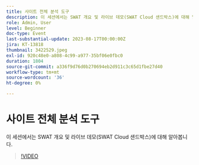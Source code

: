 ```yaml
---
title: 사이트 전체 분석 도구
description: 이 세션에서는 SWAT 개요 및 라이브 데모(SWAT Cloud 샌드박스)에 대해 알아봅니다
role: Admin, User
level: Beginner
doc-type: Event
last-substantial-update: 2023-08-17T00:00:00Z
jira: KT-13818
thumbnail: 3422529.jpeg
exl-id: 920c48e0-a808-4c99-a977-35bf06e0fbc0
duration: 1804
source-git-commit: a336f9d76d0b270694eb2d911c3c65d1fbe27d40
workflow-type: tm+mt
source-wordcount: '36'
ht-degree: 0%

---
```


# 사이트 전체 분석 도구

이 세션에서는 SWAT 개요 및 라이브 데모(SWAT Cloud 샌드박스)에 대해 알아봅니다.

>[!VIDEO](https://video.tv.adobe.com/v/3422529/?learn=on)
